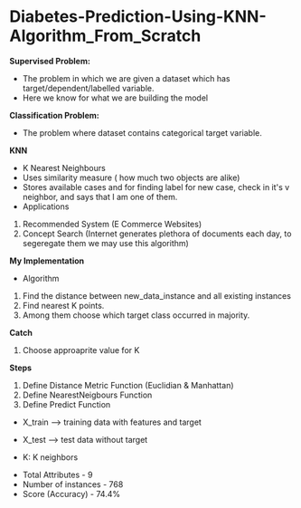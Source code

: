 # Diabetes-Prediction-Using-KNN-Algorithm_From_Scratch

**Supervised Problem:**

* The problem in which we are given a dataset which has target/dependent/labelled variable.
* Here we know for what we are building the model

**Classification Problem:**

* The problem where dataset contains categorical target variable.

**KNN**

* K Nearest Neighbours
* Uses similarity measure ( how much two objects are alike)
* Stores available cases and for finding label for new case, check in it's  v   neighbor, and says that I am one of them.
* Applications
 1. Recommended System (E Commerce Websites)
 2. Concept Search (Internet generates plethora of documents each day, to segeregate them we may use this algorithm)

**My Implementation**

* Algorithm
1. Find the distance between new_data_instance and all existing instances
2. Find nearest K points.
3. Among them choose which target class occurred in majority.

**Catch**
1. Choose approaprite value for K

**Steps**
1. Define Distance Metric Function (Euclidian & Manhattan)
2. Define NearestNeigbours Function
3. Define Predict Function


* X_train --> training data with features and target

* X_test  --> test data without target 
* K: K neighbors

- Total Attributes - 9
- Number of instances - 768
- Score (Accuracy) - 74.4%
